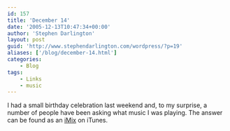 ```yaml
---
id: 157
title: 'December 14'
date: '2005-12-13T10:47:34+00:00'
author: 'Stephen Darlington'
layout: post
guid: 'http://www.stephendarlington.com/wordpress/?p=19'
aliases: ['/blog/december-14.html']
categories:
    - Blog
tags:
    - Links
    - music
---
```


I had a small birthday celebration last weekend and, to my surprise, a number of people have been asking what music I was playing. The answer can be found as an [iMix](<http://phobos.apple.com/WebObjects/MZStore.woa/wa/viewPublishedPlaylist?id=605694 >) on iTunes.
